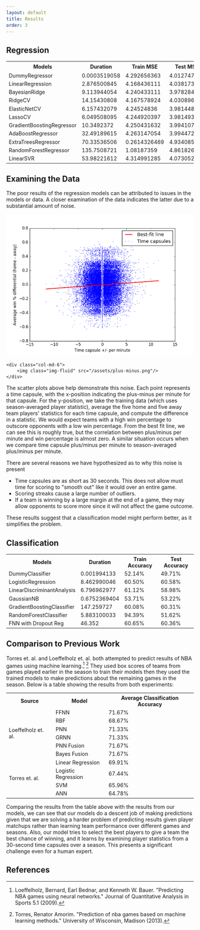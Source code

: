 ```yaml
---
layout: default
title: Results
order: 3
---
```


## Regression

<table class="table table-bordered table-sm">
    <tr>
    	<th class="table-secondary">Models</th>
        <th class="table-secondary">Duration</th>
        <th class="table-secondary">Train MSE</th>
        <th class="table-secondary">Test MSE</th>
        <th class="table-secondary">R<sup>2</sup> Score</th>
    </tr>
    <tr>
    	<td>DummyRegressor</td>
        <td>0.0003519058</td>
        <td>4.292656363</td>
        <td>4.012747466</td>
        <td>-8.05E-06</td>
    </tr>
    <tr>
    	<td>LinearRegression</td>
        <td>2.876500845</td>
        <td>4.168436111</td>
        <td>4.03817326</td>  
        <td>-0.0063443617</td>
    </tr>
    <tr>
    	<td>BayesianRidge</td>
        <td>9.113944054</td>
        <td>4.240433111</td>  
        <td>3.978284211</td>
        <td>0.0085804578</td>
    </tr>
    <tr>
    	<td>RidgeCV</td>
        <td>14.15430808</td>
        <td>4.167578924</td>
        <td>4.03089686</td>
        <td>-0.0045310258</td>
    </tr>
    <tr>
    	<td>ElasticNetCV</td>
        <td>6.157432079</td>
        <td>4.24524836</td>
        <td>3.981448748</td>
        <td>0.0077918304</td>
    </tr>
    <tr>
    	<td>LassoCV</td>
        <td>6.049508095</td>
        <td>4.244920397</td>
        <td>3.981493739</td>
        <td>0.0077806182</td>
    </tr>
    <tr>
    	<td>GradientBoostingRegressor</td>
        <td>10.3492372</td>
        <td>4.250431632</td>
        <td>3.994107012</td>
        <td>0.004637292</td>
    </tr>
    <tr>
    	<td>AdaBoostRegressor</td>
        <td>32.49189615</td>
        <td>4.263147054</td>
        <td>3.994472842</td>
        <td>0.0045461242</td>
    </tr>
    <tr>
    	<td>ExtraTreesRegressor</td>
        <td>70.33536506</td>
        <td>0.2614326469</td>
        <td>4.934085332</td>
        <td>-0.2296126575</td>
    </tr>
    <tr>
    	<td>RandomForestRegressor</td>
        <td>135.7508721</td>
        <td>1.08187359</td>
        <td>4.861826425</td>
        <td>-0.2116051728</td>
    </tr>
    <tr>
    	<td>LinearSVR</td>
        <td>53.98221612</td>
        <td>4.314991285</td>
        <td>4.073052891</td>
        <td>-0.0150366387</td>
    </tr>   
</table>

## Examining the Data

The poor results of the regression models can be attributed to issues in the models or data.  A closer examination of the data indicates the latter due to a substantial amount of noise.

<div class="row">
    <div class="col-md-6">
        <img class="img-fluid" src="/assets/win-percentage.png"/>
    </div>

    <div class="col-md-6">
        <img class="img-fluid" src="/assets/plus-minus.png"/>
    </div>
</div>

The scatter plots above help demonstrate this noise.  Each point represents a time capsule, with the x-position indicating the plus-minus per minute for that capsule.  For the y-position, we take the training data (which uses season-averaged player statistic), average the five home and five away team players' statistics for each time capsule, and compute the difference in a statistic.  We would expect teams with a high win percentage to outscore opponents with a low win percentage.  From the best fit line, we can see this is roughly true, but the correlation between plus/minus per minute and win percentage is almost zero.  A similar situation occurs when we compare time capsule plus/minus per minute to season-averaged plus/minus per minute.

There are several reasons we have hypothesized as to why this noise is present

* Time capsules are as short as 30 seconds.  This does not allow must time for scoring to "smooth out" like it would over an entire game.
* Scoring streaks cause a large number of outliers.
* If a team is winning by a large margin at the end of a game, they may allow opponents to score more since it will not affect the game outcome.

These results suggest that a classification model might perform better, as it simplifies the problem.

## Classification

<table class="table table-bordered table-sm">
    <tr>
    	<th class="table-secondary">Models</th>
        <th class="table-secondary">Duration</th>
        <th class="table-secondary">Train Accuracy</th>
        <th class="table-secondary">Test Accuracy</th>
    </tr>
    <tr>
    	<td>DummyClassifier</td>
        <td>0.001994133</td>
        <td>52.14%</td>
        <td>49.71%</td>
    </tr>
    <tr>
    	<td>LogisticRegression</td>
        <td>8.462990046</td>
        <td>60.50%</td>
        <td>60.58%</td>
    </tr>
    <tr>
    	<td>LinearDiscriminantAnalysis</td>
        <td>6.796962977</td>
        <td>61.12%</td>
        <td>58.98%</td>
    </tr>
    <tr>
    	<td>GaussianNB</td>
        <td>0.6752369404</td>
        <td>53.71%</td>
        <td>53.22%</td>
    </tr>
    <tr>
    	<td>GradientBoostingClassifier</td>
        <td>147.259727</td>
        <td>60.08%</td>
        <td>60.31%</td>
    </tr>
    <tr>
    	<td>RandomForestClassifier</td>
        <td>5.883100033</td>
        <td>94.39%</td>
        <td>51.62%</td>
    </tr>
    <tr>
    	<td>FNN with Dropout Reg</td>
        <td>46.352</td>
        <td>60.65%</td>
        <td>60.36%</td>
    </tr>
</table>

## Comparison to Previous Work

Torres et. al. and Loeffelholz et. al. both attempted to predict results of NBA games using machine learning.[^loeffelholz2009predicting] [^torres2013prediction] They used box scores of teams from games played earlier in the season to train their models then they used the trained models to make predictions about the remaining games in the season. Below is a table showing the results from both experiments:

<table class="table table-bordered table-sm">
    <tr>
        <th class="table-secondary">Source</th>
    	<th class="table-secondary">Model</th>
        <th class="table-secondary">Average Classification Accuracy</th>
    </tr>
    <tr>
        <td rowspan="6">Loeffelholz et. al.</td>
    	<td>FFNN</td>
        <td>71.67%</td>
    </tr>
    <tr>
    	<td>RBF</td>
        <td>68.67%</td>
    </tr>
    <tr>
    	<td>PNN</td>
        <td>71.33%</td>
    </tr>
    <tr>
    	<td>GRNN</td>
        <td>71.33%</td>
    </tr>
    <tr>
    	<td>PNN Fusion</td>
        <td>71.67%</td>
    </tr>
    <tr>
    	<td>Bayes Fusion</td>
        <td>71.67%</td>
    </tr>
    <tr>
        <td rowspan="4">Torres et. al.</td>
    	<td>Linear Regression</td>
        <td>69.91%</td>
    </tr>
    <tr>
    	<td>Logistic Regression</td>
        <td>67.44%</td>
    </tr>
    <tr>
    	<td>SVM</td>
        <td>65.96%</td>
    </tr>
    <tr>
    	<td>ANN</td>
        <td>64.78%</td>
    </tr>
</table>

Comparing the results from the table above with the results from our models, we can see that our models do a descent job of making predictions given that we are solving a harder problem of predicting results given player matchups rather than learning team performance over different games and seasons. Also, our model tries to select the best players to give a team the best chance of winning, and it learns by examining player statistics from a 30-second time capsules over a season. This presents a significant challenge even for a human expert.

## References
[^loeffelholz2009predicting]: Loeffelholz, Bernard, Earl Bednar, and Kenneth W. Bauer. "Predicting NBA games using neural networks." Journal of Quantitative Analysis in Sports 5.1 (2009).
[^torres2013prediction]: Torres, Renator Amorim. "Prediction of nba games based on machine learning methods." University of Wisconsin, Madison (2013).
